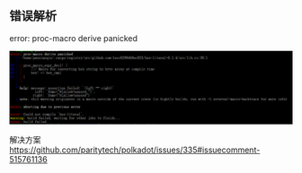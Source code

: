 ## 错误解析

error: proc-macro derive panicked

![avatar](20190809143538.png)

解决方案  
https://github.com/paritytech/polkadot/issues/335#issuecomment-515761136